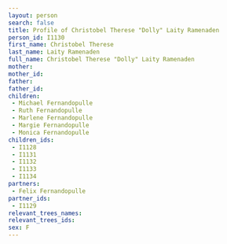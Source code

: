 ```yaml
---
layout: person
search: false
title: Profile of Christobel Therese "Dolly" Laity Ramenaden
person_id: I1130
first_name: Christobel Therese
last_name: Laity Ramenaden
full_name: Christobel Therese "Dolly" Laity Ramenaden
mother: 
mother_id: 
father: 
father_id: 
children:
 - Michael Fernandopulle
 - Ruth Fernandopulle
 - Marlene Fernandopulle
 - Margie Fernandopulle
 - Monica Fernandopulle
children_ids:
 - I1128
 - I1131
 - I1132
 - I1133
 - I1134
partners:
 - Felix Fernandopulle
partner_ids:
 - I1129
relevant_trees_names:
relevant_trees_ids:
sex: F
---
```


